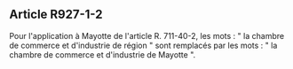 Article R927-1-2
----
Pour l'application à Mayotte de l'article R. 711-40-2, les mots : " la chambre
de commerce et d'industrie de région " sont remplacés par les mots : " la
chambre de commerce et d'industrie de Mayotte ".
